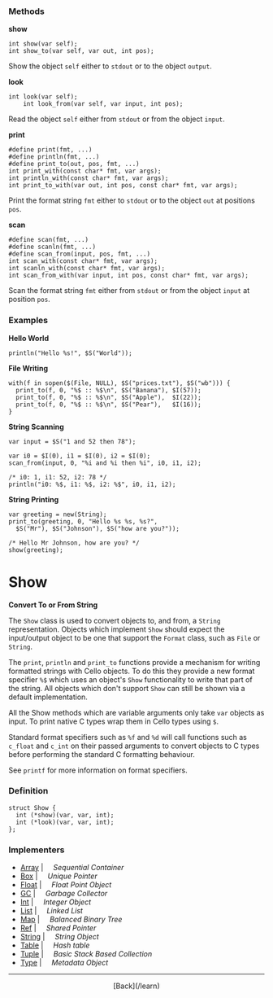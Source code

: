   <div class="row">
  <div class="col-xs-6 col-md-6">

### Methods

__show__

    int show(var self);
    int show_to(var self, var out, int pos);

Show the object `self` either to `stdout` or to the object `output`.

__look__

    int look(var self);
        int look_from(var self, var input, int pos);

Read the object `self` either from `stdout` or from the object `input`.

__print__

    #define print(fmt, ...)
    #define println(fmt, ...)
    #define print_to(out, pos, fmt, ...)
    int print_with(const char* fmt, var args);
    int println_with(const char* fmt, var args);
    int print_to_with(var out, int pos, const char* fmt, var args);

Print the format string `fmt` either to `stdout` or to the object `out` at positions `pos`.

__scan__

    #define scan(fmt, ...)
    #define scanln(fmt, ...)
    #define scan_from(input, pos, fmt, ...)
    int scan_with(const char* fmt, var args);
    int scanln_with(const char* fmt, var args);
    int scan_from_with(var input, int pos, const char* fmt, var args);

Scan the format string `fmt` either from `stdout` or from the object `input` at position `pos`.

### Examples

__Hello World__

    println("Hello %s!", $S("World"));
    

__File Writing__

    with(f in sopen($(File, NULL), $S("prices.txt"), $S("wb"))) {
      print_to(f, 0, "%$ :: %$\n", $S("Banana"), $I(57));
      print_to(f, 0, "%$ :: %$\n", $S("Apple"),  $I(22));
      print_to(f, 0, "%$ :: %$\n", $S("Pear"),   $I(16));
    }
    

__String Scanning__

    var input = $S("1 and 52 then 78");
    
    var i0 = $I(0), i1 = $I(0), i2 = $I(0);
    scan_from(input, 0, "%i and %i then %i", i0, i1, i2);
    
    /* i0: 1, i1: 52, i2: 78 */
    println("i0: %$, i1: %$, i2: %$", i0, i1, i2);
    

__String Printing__

    var greeting = new(String);
    print_to(greeting, 0, "Hello %s %s, %s?", 
      $S("Mr"), $S("Johnson"), $S("how are you?"));
    
    /* Hello Mr Johnson, how are you? */
    show(greeting);
    



  </div>
  <div class="col-xs-6 col-md-6">

# Show
__Convert To or From String__

The `Show` class is used to convert objects to, and from, a `String` representation. Objects which implement `Show` should expect the input/output object to be one that support the `Format` class, such as `File` or `String`.

The `print`, `println` and `print_to` functions provide a mechanism for writing formatted strings with Cello objects. To do this they provide a new format specifier `%$` which uses an object's `Show` functionality to write that part of the string. All objects which don't support `Show` can still be shown via a default implementation.

All the Show methods which are variable arguments only take `var` objects as input. To print native C types wrap them in Cello types using `$`.

Standard format specifiers such as `%f` and `%d` will call functions such as `c_float` and `c_int` on their passed arguments to convert objects to C types before performing the standard C formatting behaviour.

See `printf` for more information on format specifiers.

### Definition

    struct Show {
      int (*show)(var, var, int);
      int (*look)(var, var, int);
    };
    

### Implementers

* <span class="docitem">[Array](/learn/array)</span> | &nbsp; &nbsp;   _Sequential Container_
* <span class="docitem">[Box](/learn/box)</span> | &nbsp; &nbsp;   _Unique Pointer_
* <span class="docitem">[Float](/learn/float)</span> | &nbsp; &nbsp;   _Float Point Object_
* <span class="docitem">[GC](/learn/gc)</span> | &nbsp; &nbsp;   _Garbage Collector_
* <span class="docitem">[Int](/learn/int)</span> | &nbsp; &nbsp;   _Integer Object_
* <span class="docitem">[List](/learn/list)</span> | &nbsp; &nbsp;   _Linked List_
* <span class="docitem">[Map](/learn/map)</span> | &nbsp; &nbsp;   _Balanced Binary Tree_
* <span class="docitem">[Ref](/learn/ref)</span> | &nbsp; &nbsp;   _Shared Pointer_
* <span class="docitem">[String](/learn/string)</span> | &nbsp; &nbsp;   _String Object_
* <span class="docitem">[Table](/learn/table)</span> | &nbsp; &nbsp;   _Hash table_
* <span class="docitem">[Tuple](/learn/tuple)</span> | &nbsp; &nbsp;   _Basic Stack Based Collection_
* <span class="docitem">[Type](/learn/type)</span> | &nbsp; &nbsp;   _Metadata Object_

* * *

  <p style="text-align:center;">
[Back](/learn)
  </p>

  </div>
  </div>
